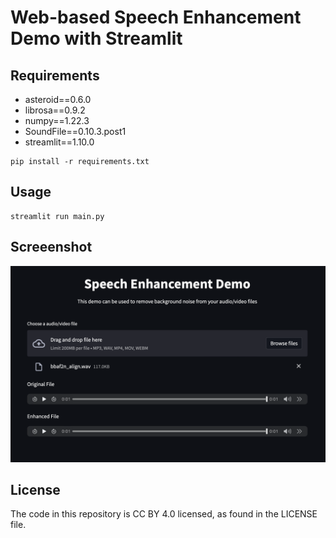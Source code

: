  # Web-based Speech Enhancement Demo with Streamlit
 

## Requirements

- asteroid==0.6.0
- librosa==0.9.2
- numpy==1.22.3
- SoundFile==0.10.3.post1
- streamlit==1.10.0

```
pip install -r requirements.txt
```

## Usage

```
streamlit run main.py
```

## Screeenshot

![web-based-demo-ss](demo.png)

## License

The code in this repository is CC BY 4.0 licensed, as found in the LICENSE file.

